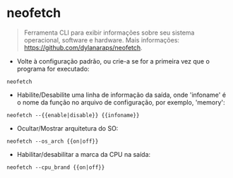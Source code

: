 # neofetch

> Ferramenta CLI para exibir informações sobre seu sistema operacional, software e hardware.
> Mais informações: <https://github.com/dylanaraps/neofetch>.

- Volte à configuração padrão, ou crie-a se for a primeira vez que o programa for executado:

`neofetch`

- Habilite/Desabilite uma linha de informação da saída, onde 'infoname' é o nome da função no arquivo de configuração, por exemplo, 'memory':

`neofetch --{{enable|disable}} {{infoname}}`

- Ocultar/Mostrar arquitetura do SO:

`neofetch --os_arch {{on|off}}`

- Habilitar/desabilitar a marca da CPU na saída:

`neofetch --cpu_brand {{on|off}}`
